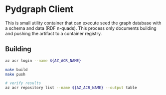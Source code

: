 # Pydgraph Client

This is small utility container that can execute seed the graph database with a schema and data (RDF n-quads).  This process only documents building and pushing the artifact to a container registry.


## Building

```bash
az acr login --name ${AZ_ACR_NAME}

make build
make push

# verify results
az acr repository list --name ${AZ_ACR_NAME} --output table
```
